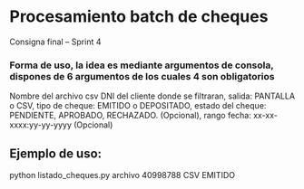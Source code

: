 # Procesamiento batch de cheques
Consigna final – Sprint 4 

### Forma de uso, la idea es mediante argumentos de consola, dispones de 6 argumentos de los cuales 4 son obligatorios

Nombre del archivo csv DNI del cliente donde se filtraran, salida: PANTALLA o CSV, tipo de cheque: EMITIDO o DEPOSITADO, estado del cheque: PENDIENTE, APROBADO, RECHAZADO. (Opcional), rango fecha: xx-xx-xxxx:yy-yy-yyyy (Opcional)

## Ejemplo de uso:

python listado_cheques.py archivo 40998788 CSV EMITIDO
